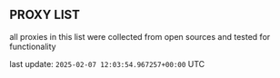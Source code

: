 ## PROXY LIST

all proxies in this list were collected from open sources and tested for functionality

last update: `2025-02-07 12:03:54.967257+00:00` UTC